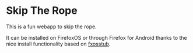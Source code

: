 # Skip The Rope

This is a fun webapp to skip the rope. 

It can be installed on FirefoxOS or through Firefox for Android thanks to the nice install functionality based on [fxosstub](https://github.com/Jaxo/fxosstub).
